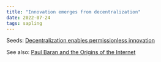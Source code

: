 ```yaml
---
title: "Innovation emerges from decentralization"
date: 2022-07-24
tags: sapling
---
```


Seeds: [Decentralization enables permissionless innovation](quartz/content/notes/Decentralization%20enables%20permissionless%20innovation.md)

See also:
[Paul Baran and the Origins of the Internet](https://www.rand.org/about/history/baran.html)




